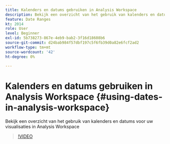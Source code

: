 ```yaml
---
title: Kalenders en datums gebruiken in Analysis Workspace
description: Bekijk een overzicht van het gebruik van kalenders en datums voor uw visualisaties in Analysis Workspace
feature: Date Ranges
kt: 2014
role: User
level: Beginner
exl-id: 5b738273-867e-4eb9-bab2-3f16d18608b6
source-git-commit: d24bab984f57dbf197c5f6fb39d0a82e6fcf2ad2
workflow-type: tm+mt
source-wordcount: '42'
ht-degree: 0%

---
```


# Kalenders en datums gebruiken in Analysis Workspace {#using-dates-in-analysis-workspace}

Bekijk een overzicht van het gebruik van kalenders en datums voor uw visualisaties in Analysis Workspace

>[!VIDEO](https://video.tv.adobe.com/v/24136/?quality=12&learn=on)
